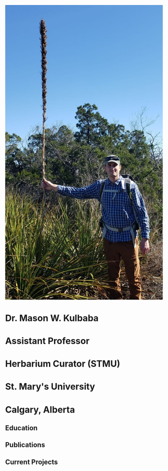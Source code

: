 ![](Photos/Kulbaba_Photo.jpg)

# Dr. Mason W. Kulbaba
# Assistant Professor
# Herbarium Curator (STMU)

# St. Mary's University
# Calgary, Alberta


## Education


## Publications

## Current Projects

